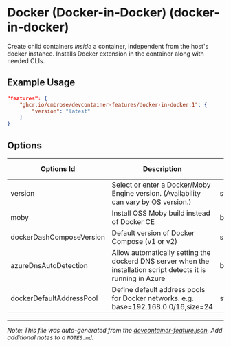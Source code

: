 
# Docker (Docker-in-Docker) (docker-in-docker)

Create child containers *inside* a container, independent from the host's docker instance. Installs Docker extension in the container along with needed CLIs.

## Example Usage

```json
"features": {
    "ghcr.io/cmbrose/devcontainer-features/docker-in-docker:1": {
        "version": "latest"
    }
}
```

## Options

| Options Id | Description | Type | Default Value |
|-----|-----|-----|-----|
| version | Select or enter a Docker/Moby Engine version. (Availability can vary by OS version.) | string | latest |
| moby | Install OSS Moby build instead of Docker CE | boolean | true |
| dockerDashComposeVersion | Default version of Docker Compose (v1 or v2) | string | v1 |
| azureDnsAutoDetection | Allow automatically setting the dockerd DNS server when the installation script detects it is running in Azure | boolean | true |
| dockerDefaultAddressPool | Define default address pools for Docker networks. e.g. base=192.168.0.0/16,size=24 | string |  |



---

_Note: This file was auto-generated from the [devcontainer-feature.json](https://github.com/cmbrose/devcontainer-features/blob/main/src/docker-in-docker/devcontainer-feature.json).  Add additional notes to a `NOTES.md`._
